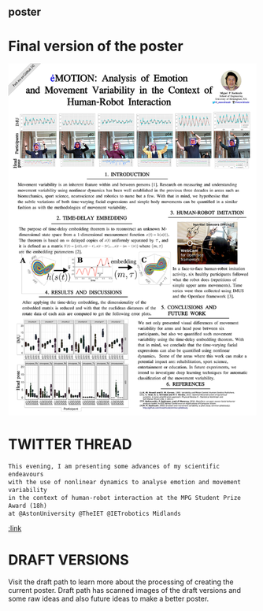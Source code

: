 poster
---

# Final version of the poster

![poster](https://github.com/mxochicale/mpg-poster/blob/master/poster/main/finalversion_jpg.jpg)




# TWITTER THREAD


```
This evening, I am presenting some advances of my scientific endeavours 
with the use of nonlinear dynamics to analyse emotion and movement variability 
in the context of human-robot interaction at the MPG Student Prize Award (18h) 
at @AstonUniversity @TheIET @IETrobotics Midlands
```
[:link](https://twitter.com/_mxochicale/status/971413709611503616)


# DRAFT VERSIONS

Visit the draft path to learn more about the processing of
creating the current poster. Draft path has scanned images of
the draft versions and some raw ideas and also future ideas to make 
a better poster.


